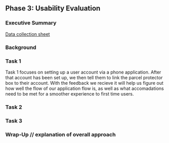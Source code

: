 ## Phase 3: Usability Evaluation
### Executive Summary

[Data collection sheet](https://docs.google.com/spreadsheets/d/1MjsM1fVdNqtomzDAQW_QMf9lI9NFl82loGBwy3lTQrc/edit?usp=sharing)


### Background 

### Task 1   
Task 1 focuses on setting up a user account via a phone application. After that account has been set up, we then tell them to link the parcel protector box to their account.
With the feedback we recieve it will help us figure out how well the flow of our application flow is, as well as what accomadations need to be met for a smoother experience to first time users. 

### Task 2

### Task 3

### Wrap-Up // explanation of overall approach
